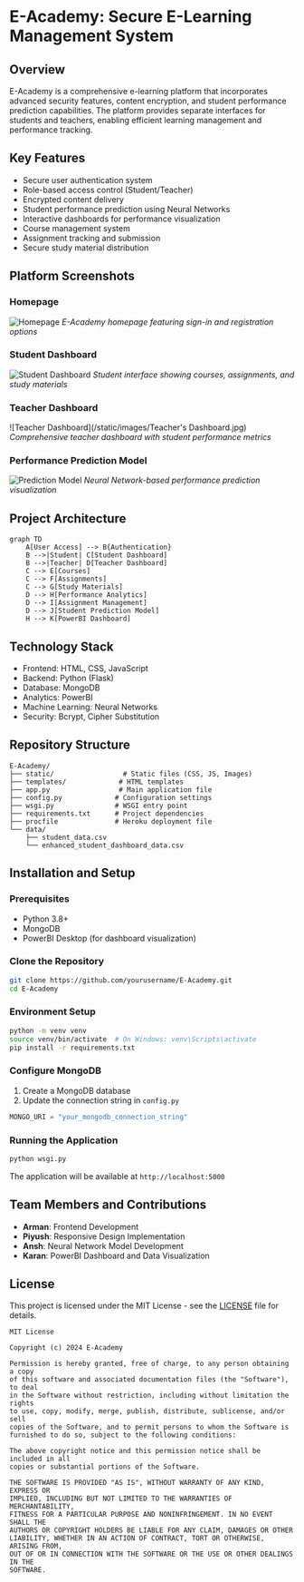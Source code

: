 # E-Academy: Secure E-Learning Management System

## Overview
E-Academy is a comprehensive e-learning platform that incorporates advanced security features, content encryption, and student performance prediction capabilities. The platform provides separate interfaces for students and teachers, enabling efficient learning management and performance tracking.

## Key Features
- Secure user authentication system
- Role-based access control (Student/Teacher)
- Encrypted content delivery
- Student performance prediction using Neural Networks
- Interactive dashboards for performance visualization
- Course management system
- Assignment tracking and submission
- Secure study material distribution

## Platform Screenshots

### Homepage
![Homepage](https://github.com/anshh-arora/Secure-Learning-Management-System-with-Content-Encryption-and-Student-Performance-Prediction/blob/main/Home_page)
*E-Academy homepage featuring sign-in and registration options*

### Student Dashboard
![Student Dashboard](/static/images/student-dashboard.jpg)
*Student interface showing courses, assignments, and study materials*

### Teacher Dashboard
![Teacher Dashboard](/static/images/Teacher's Dashboard.jpg)
*Comprehensive teacher dashboard with student performance metrics*

### Performance Prediction Model
![Prediction Model](/static/images/prediction-model.jpg)
*Neural Network-based performance prediction visualization*

## Project Architecture

```mermaid
graph TD
    A[User Access] --> B{Authentication}
    B -->|Student| C[Student Dashboard]
    B -->|Teacher| D[Teacher Dashboard]
    C --> E[Courses]
    C --> F[Assignments]
    C --> G[Study Materials]
    D --> H[Performance Analytics]
    D --> I[Assignment Management]
    D --> J[Student Prediction Model]
    H --> K[PowerBI Dashboard]
```

## Technology Stack
- Frontend: HTML, CSS, JavaScript
- Backend: Python (Flask)
- Database: MongoDB
- Analytics: PowerBI
- Machine Learning: Neural Networks
- Security: Bcrypt, Cipher Substitution

## Repository Structure
```
E-Academy/
├── static/                 # Static files (CSS, JS, Images)
├── templates/             # HTML templates
├── app.py                 # Main application file
├── config.py             # Configuration settings
├── wsgi.py               # WSGI entry point
├── requirements.txt      # Project dependencies
├── procfile              # Heroku deployment file
└── data/
    ├── student_data.csv
    └── enhanced_student_dashboard_data.csv
```

## Installation and Setup

### Prerequisites
- Python 3.8+
- MongoDB
- PowerBI Desktop (for dashboard visualization)

### Clone the Repository
```bash
git clone https://github.com/yourusername/E-Academy.git
cd E-Academy
```

### Environment Setup
```bash
python -m venv venv
source venv/bin/activate  # On Windows: venv\Scripts\activate
pip install -r requirements.txt
```

### Configure MongoDB
1. Create a MongoDB database
2. Update the connection string in `config.py`
```python
MONGO_URI = "your_mongodb_connection_string"
```

### Running the Application
```bash
python wsgi.py
```
The application will be available at `http://localhost:5000`

## Team Members and Contributions
- **Arman**: Frontend Development
- **Piyush**: Responsive Design Implementation
- **Ansh**: Neural Network Model Development
- **Karan**: PowerBI Dashboard and Data Visualization

## License
This project is licensed under the MIT License - see the [LICENSE](LICENSE) file for details.

```
MIT License

Copyright (c) 2024 E-Academy

Permission is hereby granted, free of charge, to any person obtaining a copy
of this software and associated documentation files (the "Software"), to deal
in the Software without restriction, including without limitation the rights
to use, copy, modify, merge, publish, distribute, sublicense, and/or sell
copies of the Software, and to permit persons to whom the Software is
furnished to do so, subject to the following conditions:

The above copyright notice and this permission notice shall be included in all
copies or substantial portions of the Software.

THE SOFTWARE IS PROVIDED "AS IS", WITHOUT WARRANTY OF ANY KIND, EXPRESS OR
IMPLIED, INCLUDING BUT NOT LIMITED TO THE WARRANTIES OF MERCHANTABILITY,
FITNESS FOR A PARTICULAR PURPOSE AND NONINFRINGEMENT. IN NO EVENT SHALL THE
AUTHORS OR COPYRIGHT HOLDERS BE LIABLE FOR ANY CLAIM, DAMAGES OR OTHER
LIABILITY, WHETHER IN AN ACTION OF CONTRACT, TORT OR OTHERWISE, ARISING FROM,
OUT OF OR IN CONNECTION WITH THE SOFTWARE OR THE USE OR OTHER DEALINGS IN THE
SOFTWARE.
```
